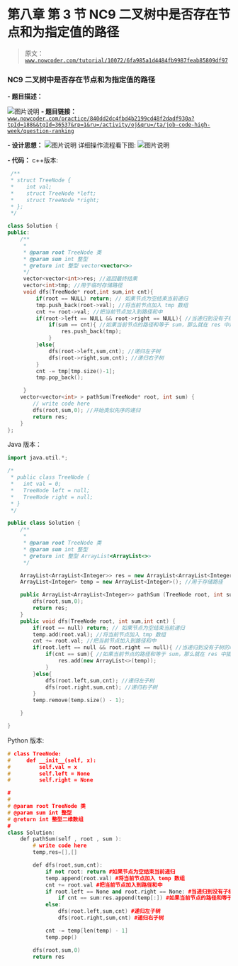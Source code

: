 # 第八章 第 3 节 NC9 二叉树中是否存在节点和为指定值的路径

> 原文：[`www.nowcoder.com/tutorial/10072/6fa985a1d4484fb9987feab85809df97`](https://www.nowcoder.com/tutorial/10072/6fa985a1d4484fb9987feab85809df97)

### NC9 二叉树中是否存在节点和为指定值的路径

**- 题目描述：**

![图片说明](img/50928d8f18b49d10a8888811a3f3b54b.png "图片标题")
**- 题目链接：**
[`www.nowcoder.com/practice/840dd2dc4fbd4b2199cd48f2dadf930a?tpId=188&&tqId=36537&rp=1&ru=/activity/oj&qru=/ta/job-code-high-week/question-ranking`](https://www.nowcoder.com/practice/840dd2dc4fbd4b2199cd48f2dadf930a?tpId=188&&tqId=36537&rp=1&ru=/activity/oj&qru=/ta/job-code-high-week/question-ranking)

**- 设计思想：**
![图片说明](img/6747d9497316ae8672f8646e084f0fff.png "图片标题")
详细操作流程看下图:
![图片说明](img/e795fbbea7a168bcceb25b989eab846a.png "图片标题")

**- 代码：**
c++版本:

```cpp
 /**
 * struct TreeNode {
 *    int val;
 *    struct TreeNode *left;
 *    struct TreeNode *right;
 * };
 */

class Solution {
public:
    /**
     * 
     * @param root TreeNode 类 
     * @param sum int 整型 
     * @return int 整型 vector<vector<>>
     */
     vector<vector<int>>res; //返回最终结果
     vector<int>tmp; //用于临时存储路径
     void dfs(TreeNode* root,int sum,int cnt){
         if(root == NULL) return; // 如果节点为空结束当前递归
         tmp.push_back(root->val); //将当前节点加入 tmp 数组
         cnt += root->val; //把当前节点加入到路径和中
         if(root->left == NULL && root->right == NULL){ //当递归到没有子树的时候就需要判断
             if(sum == cnt){ //如果当前节点的路径和等于 sum，那么就在 res 中插入 tmp
                 res.push_back(tmp);
             }
         }else{              
             dfs(root->left,sum,cnt); //递归左子树
             dfs(root->right,sum,cnt); //递归右子树
         }
         cnt -= tmp[tmp.size()-1]; 
         tmp.pop_back();

     }
    vector<vector<int> > pathSum(TreeNode* root, int sum) {
        // write code here
        dfs(root,sum,0); //开始类似先序的递归
        return res;    
    }
};

```

Java 版本：

```cpp
import java.util.*;

/*
 * public class TreeNode {
 *   int val = 0;
 *   TreeNode left = null;
 *   TreeNode right = null;
 * }
 */

public class Solution {
    /**
     * 
     * @param root TreeNode 类 
     * @param sum int 整型 
     * @return int 整型 ArrayList<ArrayList<>>
     */

    ArrayList<ArrayList<Integer>> res = new ArrayList<ArrayList<Integer>>(); //用于存储结果
    ArrayList<Integer> temp = new ArrayList<Integer>(); //用于存储路径

    public ArrayList<ArrayList<Integer>> pathSum (TreeNode root, int sum) {
        dfs(root,sum,0);
        return res;    
    }
    public void dfs(TreeNode root, int sum,int cnt) {
        if(root == null) return; // 如果节点为空结束当前递归
        temp.add(root.val); //将当前节点加入 tmp 数组
        cnt += root.val; //把当前节点加入到路径和中
        if(root.left == null && root.right == null){ //当递归到没有子树的时候就需要判断
            if(cnt == sum){ //如果当前节点的路径和等于 sum，那么就在 res 中插入 tmp
                res.add(new ArrayList<>(temp));
            }
        }else{
            dfs(root.left,sum,cnt); //递归左子树
            dfs(root.right,sum,cnt); //递归右子树
        }
        temp.remove(temp.size() - 1);

    }

}

```

Python 版本:

```cpp
# class TreeNode:
#     def __init__(self, x):
#         self.val = x
#         self.left = None
#         self.right = None

#
# 
# @param root TreeNode 类 
# @param sum int 整型 
# @return int 整型二维数组
#
class Solution:
    def pathSum(self , root , sum ):
        # write code here
        temp,res=[],[] 

        def dfs(root,sum,cnt):
            if not root: return #如果节点为空结束当前递归
            temp.append(root.val) #将当前节点加入 temp 数组
            cnt += root.val #把当前节点加入到路径和中
            if root.left == None and root.right == None: #当递归到没有子树的时候就需要判断
                if cnt == sum:res.append(temp[:]) #如果当前节点的路径和等于 sum，那么就在 res 中插入 tmp
            else:
                dfs(root.left,sum,cnt) #递归左子树
                dfs(root.right,sum,cnt) #递归右子树

            cnt -= temp[len(temp) - 1]
            temp.pop()

        dfs(root,sum,0)
        return res

```